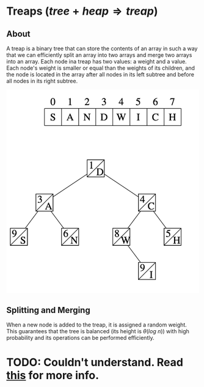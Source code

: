 # Treaps ($tree + heap \Rightarrow treap$)

## About

A treap is a binary tree that can store the contents of an array in such a way that we can efficiently split an array into two arrays and merge two arrays into an array. Each node ina treap has two values: a weight and a value. Each node's weight is smaller or equal than the weights of its children, and the node is located in the array after all nodes in its left subtree and before all nodes in its right subtree.

![Image](resources/treaps/ex.png)

## Splitting and Merging

When a new node is added to the treap, it is assigned a random weight. This guarantees that the tree is balanced (its height is $\theta(log \ n)$) with high probability and its operations can be performed efficiently.

# **TODO: Couldn't understand. Read [this](https://cp-algorithms.web.app/data_structures/treap.html#:~:text=Treap%20is%20a%20data%20structure,a%20binary%20heap%20by%20Y.) for more info.**
